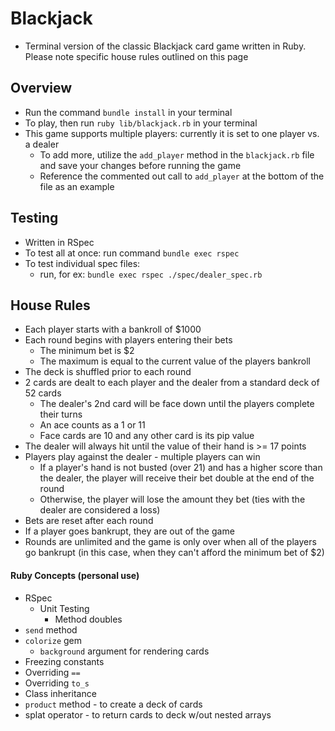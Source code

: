 # Blackjack

- Terminal version of the classic Blackjack card game written in Ruby. Please note specific house rules outlined on this page

## Overview

- Run the command `bundle install` in your terminal
- To play,  then run `ruby lib/blackjack.rb` in your terminal
- This game supports multiple players: currently it is set to one player vs. a dealer
  - To add more, utilize the `add_player` method in the `blackjack.rb` file and save your changes before running the game
  - Reference the commented out call to `add_player` at the bottom of the file as an example

## Testing
  - Written in RSpec
  - To test all at once: run command `bundle exec rspec`
  - To test individual spec files:
    - run, for ex: `bundle exec rspec ./spec/dealer_spec.rb`

## House Rules
- Each player starts with a bankroll of $1000
- Each round begins with players entering their bets
  - The minimum bet is $2
  - The maximum is equal to the current value of the players bankroll
- The deck is shuffled prior to each round
- 2 cards are dealt to each player and the dealer from a standard deck of 52 cards
  - The dealer's 2nd card will be face down until the players complete their turns
  - An ace counts as a 1 or 11
  - Face cards are 10 and any other card is its pip value
- The dealer will always hit until the value of their hand is >= 17 points
- Players play against the dealer - multiple players can win
  - If a player's hand is not busted (over 21) and has a higher score than the dealer, the player will receive their bet double at the end of the round
  - Otherwise, the player will lose the amount they bet (ties with the dealer are considered a loss)
- Bets are reset after each round
- If a player goes bankrupt, they are out of the game
- Rounds are unlimited and the game is only over when all of the players go bankrupt (in this case, when they can't afford the minimum bet of $2)

#### Ruby Concepts (personal use)
- RSpec
  - Unit Testing
    - Method doubles
- `send` method
- `colorize` gem
  - `background` argument for rendering cards
- Freezing constants
- Overriding `==`
- Overriding `to_s`
- Class inheritance
- `product` method - to create a deck of cards
- splat operator - to return cards to deck w/out nested arrays
